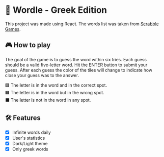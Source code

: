 # :game_die: Wordle - Greek Edition

This project was made using React. The words list was taken from [Scrabble Games](https://sites.google.com/site/dimizaro/lexiko/lexeis5grammaton).

##  :video_game: How to play

The goal of the game is to guess the word within six tries. Each guess should be a valid five-letter word. Hit the ENTER button to submit your guess. After each guess the color of the tiles will change to indicate how close your guess was to the answer.

🟩 The letter is in the word and in the correct spot. <br />
🟧 The letter is in the word but in the wrong spot. <br />
⬛ The letter is not in the word in any spot. <br />

##  :hammer_and_wrench: Features
- [x] Infinite words daily <br />
- [x] User's statistics <br />
- [x] Dark/Light theme <br />
- [x] Only greek words <br />
